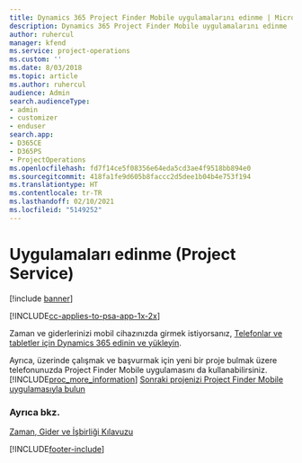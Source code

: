 ```yaml
---
title: Dynamics 365 Project Finder Mobile uygulamalarını edinme | MicrosoftDocs
description: Dynamics 365 Project Finder Mobile uygulamalarını edinme
author: ruhercul
manager: kfend
ms.service: project-operations
ms.custom: ''
ms.date: 8/03/2018
ms.topic: article
ms.author: ruhercul
audience: Admin
search.audienceType:
- admin
- customizer
- enduser
search.app:
- D365CE
- D365PS
- ProjectOperations
ms.openlocfilehash: fd7f14ce5f08356e64eda5cd3ae4f9518bb894e0
ms.sourcegitcommit: 418fa1fe9d605b8faccc2d5dee1b04b4e753f194
ms.translationtype: HT
ms.contentlocale: tr-TR
ms.lasthandoff: 02/10/2021
ms.locfileid: "5149252"
---
```

# <a name="get-the-apps-project-service"></a>Uygulamaları edinme (Project Service)

[!include [banner](../includes/psa-now-project-operations.md)]

[!INCLUDE[cc-applies-to-psa-app-1x-2x](../includes/cc-applies-to-psa-app-1x-2x.md)]

Zaman ve giderlerinizi mobil cihazınızda girmek istiyorsanız, [Telefonlar ve tabletler için Dynamics 365 edinin ve yükleyin](https://docs.microsoft.com/dynamics365/mobile-app/dynamics-365-phones-tablets-users-guide).  
  
 Ayrıca, üzerinde çalışmak ve başvurmak için yeni bir proje bulmak üzere telefonunuzda Project Finder Mobile uygulamasını da kullanabilirsiniz. [!INCLUDE[proc_more_information](../includes/proc-more-information.md)] [Sonraki projenizi Project Finder Mobile uygulamasıyla bulun](../psa/find-next-project-finder-mobile-app.md) 
  
### <a name="see-also"></a>Ayrıca bkz.  
 [Zaman, Gider ve İşbirliği Kılavuzu](../psa/time-expense-collaboration-guide.md)


[!INCLUDE[footer-include](../includes/footer-banner.md)]